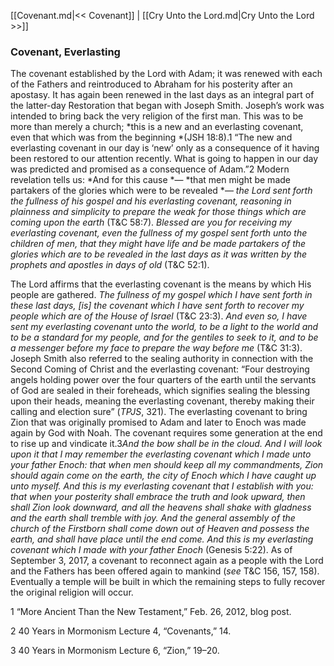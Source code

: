 [[Covenant.md|<< Covenant]]  |  [[Cry Unto the Lord.md|Cry Unto the Lord >>]]

### Covenant, Everlasting
The covenant established by the Lord with Adam; it was renewed with each of the Fathers and reintroduced to Abraham for his posterity after an apostasy. It has again been renewed in the last days as an integral part of the latter-day Restoration that began with Joseph Smith. Joseph’s work was intended to bring back the very religion of the first man. This was to be more than merely a church; *this is a new and an everlasting covenant, even that which was from the beginning *(JSH 18:8).1 “The new and everlasting covenant in our day is ‘new’ only as a consequence of it having been restored to our attention recently. What is going to happen in our day was predicted and promised as a consequence of Adam.”2 Modern revelation tells us: *And for this cause *— *that men might be made partakers of the glories which were to be revealed *— *the Lord sent forth the fullness of his gospel and his everlasting covenant, reasoning in plainness and simplicity to prepare the weak for those things which are coming upon the earth* (T&C 58:7). *Blessed are you for receiving my everlasting covenant, even the fullness of my gospel sent forth unto the children of men, that they might have life and be made partakers of the glories which are to be revealed in the last days as it was written by the prophets and apostles in days of old* (T&C 52:1).

The Lord affirms that the everlasting covenant is the means by which His people are gathered. *The fullness of my gospel which I have sent forth in these last days, [is] the covenant which I have sent forth to recover my people which are of the House of Israel* (T&C 23:3). *And even so, I have sent my everlasting covenant unto the world, to be a light to the world and to be a standard for my people, and for the gentiles to seek to it, and to be a messenger before my face to prepare the way before me* (T&C 31:3). Joseph Smith also referred to the sealing authority in connection with the Second Coming of Christ and the everlasting covenant: “Four destroying angels holding power over the four quarters of the earth until the servants of God are sealed in their foreheads, which signifies sealing the blessing upon their heads, meaning the everlasting covenant, thereby making their calling and election sure” (*TPJS*, 321). The everlasting covenant to bring Zion that was originally promised to Adam and later to Enoch was made again by God with Noah. The covenant requires some generation at the end to rise up and vindicate it.3*And the bow shall be in the cloud. And I will look upon it that I may remember the everlasting covenant which I made unto your father Enoch: that when men should keep all my commandments, Zion should again come on the earth, the city of Enoch which I have caught up unto myself. And this is my everlasting covenant that I establish with you: that when your posterity shall embrace the truth and look upward, then shall Zion look downward, and all the heavens shall shake with gladness and the earth shall tremble with joy. And the general assembly of the church of the Firstborn shall come down out of Heaven and possess the earth, and shall have place until the end come. And this is my everlasting covenant which I made with your father Enoch* (Genesis 5:22). As of September 3, 2017, a covenant to reconnect again as a people with the Lord and the Fathers has been offered again to mankind (*see* T&C 156, 157, 158). Eventually a temple will be built in which the remaining steps to fully recover the original religion will occur.



1 “More Ancient Than the New Testament,” Feb. 26, 2012, blog post.


2 40 Years in Mormonism Lecture 4, “Covenants,” 14.


3 40 Years in Mormonism Lecture 6, “Zion,” 19–20.